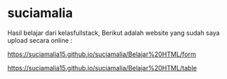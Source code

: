 # suciamalia

Hasil belajar dari kelasfullstack, Berikut adalah website yang sudah saya upload secara online :

https://suciamalia15.github.io/suciamalia/Belajar%20HTML/form

https://suciamalia15.github.io/suciamalia/Belajar%20HTML/table

